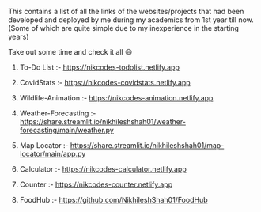 This contains a list of all the links of the websites/projects that had been developed and deployed by me during my academics from 1st year till now. 
(Some of which are quite simple due to my inexperience in the starting years)

Take out some time and check it all 😄

1. To-Do List :-  https://nikcodes-todolist.netlify.app
 
2. CovidStats :-  https://nikcodes-covidstats.netlify.app

3. Wildlife-Animation :-  https://nikcodes-animation.netlify.app
 
4. Weather-Forecasting :- https://share.streamlit.io/nikhileshshah01/weather-forecasting/main/weather.py
 
5. Map Locator :- https://share.streamlit.io/nikhileshshah01/map-locator/main/app.py

6. Calculator :-  https://nikcodes-calculator.netlify.app
 
7. Counter :-  https://nikcodes-counter.netlify.app

8. FoodHub :-  https://github.com/NikhileshShah01/FoodHub
